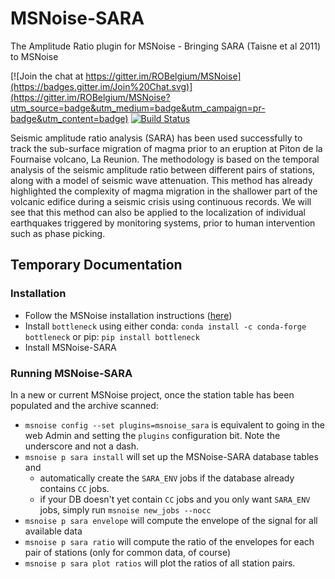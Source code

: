 # MSNoise-SARA
The Amplitude Ratio plugin for MSNoise - Bringing SARA (Taisne et al 2011) to MSNoise

[![Join the chat at https://gitter.im/ROBelgium/MSNoise](https://badges.gitter.im/Join%20Chat.svg)](https://gitter.im/ROBelgium/MSNoise?utm_source=badge&utm_medium=badge&utm_campaign=pr-badge&utm_content=badge)
[![Build Status](https://travis-ci.org/ThomasLecocq/msnoise-sara.png)](https://travis-ci.org/ThomasLecocq/msnoise-sara)

Seismic amplitude ratio analysis (SARA) has been used successfully to
track the sub-surface migration of magma prior to an eruption at Piton de
la Fournaise volcano, La Reunion. The methodology is based on the temporal
analysis of the seismic amplitude ratio between different pairs of stations,
along with a model of seismic wave attenuation. This method has already
highlighted the complexity of magma migration in the shallower part of the
volcanic edifice during a seismic crisis using continuous records. We will
see that this method can also be applied to the localization of individual
earthquakes triggered by monitoring systems, prior to human intervention
such as phase picking.

## Temporary Documentation

### Installation
* Follow the MSNoise installation instructions ([here](http://msnoise.org/doc/installation.html))
* Install ``bottleneck`` using either conda: ``conda install -c conda-forge bottleneck`` or pip: ``pip install bottleneck``
* Install MSNoise-SARA

### Running MSNoise-SARA
In a new or current MSNoise project, once the station table has been populated and the archive scanned:

* ``msnoise config --set plugins=msnoise_sara`` is equivalent to going in the web Admin and setting the ``plugins`` configuration bit. Note the underscore and not a dash.
* ``msnoise p sara install`` will set up the MSNoise-SARA database tables and
  * automatically create the `SARA_ENV` jobs if the database already contains `CC` jobs.
  * if your DB doesn't yet contain `CC` jobs and you only want `SARA_ENV` jobs, simply run ``msnoise new_jobs --nocc``
* ``msnoise p sara envelope`` will compute the envelope of the signal for all available data
* ``msnoise p sara ratio`` will compute the ratio of the envelopes for each pair of stations (only for common data, of course)
* ``msnoise p sara plot ratios`` will plot the ratios of all station pairs.
 